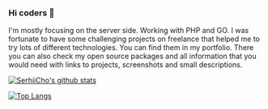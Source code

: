 ### Hi coders 👋

I'm mostly focusing on the server side. Working with PHP and GO. I was fortunate to have some challenging projects on freelance that helped me to try lots of different technologies. You can find them in my portfolio. There you can also check my open source packages and all information that you would need with links to projects, screenshots and small descriptions.

[![SerhiiCho's github stats](https://github-readme-stats.vercel.app/api?username=SerhiiCho)](https://github.com/anuraghazra/github-readme-stats)

[![Top Langs](https://github-readme-stats.vercel.app/api/top-langs/?username=SerhiiCho&layout=compact)](https://github.com/anuraghazra/github-readme-stats)
